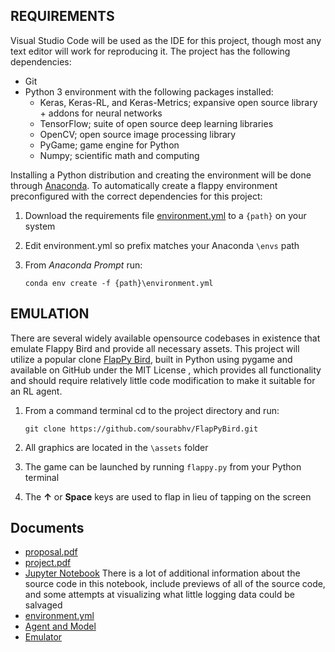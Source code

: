 ## REQUIREMENTS
Visual Studio Code will be used as the IDE for this project, though most any text editor will work for reproducing it. The project has the following dependencies:

-  Git
-  Python 3 environment with the following packages installed:
    -  Keras, Keras-RL, and Keras-Metrics; expansive open source library + addons for neural networks
    -  TensorFlow; suite of open source deep learning libraries
    -  OpenCV; open source image processing library
    -  PyGame; game engine for Python
    -  Numpy;  scientific math and computing

Installing a Python distribution and creating the environment will be done through [Anaconda](https://anaconda.org/). To automatically create a flappy environment preconfigured with the correct dependencies for this project:

1.	Download the requirements file [environment.yml](https://raw.githubusercontent.com/WhitneyOnTheWeb/RL-Flappybird/master/environment.yml) to a `{path}` on your system
2.	Edit  environment.yml so prefix matches your Anaconda `\envs` path
3.	From *Anaconda Prompt* run:

    `conda env create -f {path}\environment.yml`

## EMULATION
There are several widely available opensource codebases in existence that emulate Flappy Bird and provide all necessary assets. This project will utilize a popular clone [FlapPy Bird](https://github.com/sourabhv/FlapPyBird), built in Python using pygame and available on GitHub under the MIT License , which provides all functionality and should require relatively little code modification to make it suitable for an RL agent.

1.	From a command terminal cd to the project directory and run:

    `git clone https://github.com/sourabhv/FlapPyBird.git`

2.	All graphics are located in the `\assets` folder
3.	The game can be launched by running `flappy.py` from your Python terminal 
4.	The **↑** or **Space** keys are used to flap in lieu of tapping on the screen


## Documents

  -  [proposal.pdf](https://github.com/WhitneyOnTheWeb/BetaFlapZero/blob/master/proposal.pdf)
  -  [project.pdf](https://github.com/WhitneyOnTheWeb/BetaFlapZero/blob/master/project.pdf)
  -  [Jupyter Notebook](https://github.com/WhitneyOnTheWeb/BetaFlapZero/blob/master/BetaFlapZero.ipynb)
  There is a lot of additional information about the source code in this notebook, include previews of all of the source code, and some attempts at visualizing what little logging data could be salvaged
  -  [environment.yml](https://github.com/WhitneyOnTheWeb/BetaFlapZero/blob/master/environment.yml)
  -  [Agent and Model](https://github.com/WhitneyOnTheWeb/BetaFlapZero/blob/master/learner)
  -  [Emulator](https://github.com/WhitneyOnTheWeb/BetaFlapZero/blob/master/game)
